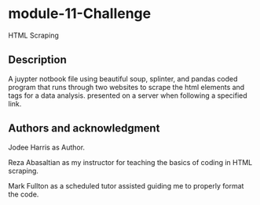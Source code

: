 # module-11-Challenge
HTML Scraping
 
## Description
A juypter notbook file using beautiful soup, splinter, and pandas coded program that runs through two websites to scrape the html elements and tags for a data analysis. presented on a server when following a specified link.

## Authors and acknowledgment
Jodee Harris as Author.

Reza  Abasaltian as my instructor for teaching the basics of coding in HTML scraping.

Mark Fullton as a scheduled tutor assisted guiding me to properly format the code.
